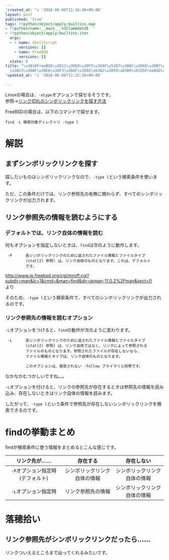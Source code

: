 ```yaml
---
'created_at: ': '2016-06-06T11:16:46+09:00'
layout: post
published: 'true'
tags: !!python/object/apply:builtins.map
- !!python/name:__main__.%3Clambda%3E ''
- !!python/object/apply:builtins.iter
  args:
  - - name: ShellScript
      versions: []
    - name: FreeBSD
      versions: []
  state: 0
title: "\u3010FreeBSD\u3011\u30EA\u30F3\u30AF\u5207\u308C\u306E\u30B7\u30F3\u30DC\u30EA\
  \u30C3\u30AF\u30EA\u30F3\u30AF\u3092\u63A2\u3059\u65B9\u6CD5FreeBSD\u7DE8"
'updated_at: ': '2016-06-06T11:22:26+09:00'

---
```

Linuxの場合は、`-xtype`オプションで探せるそうです。  
参照→[リンク切れのシンボリックリンクを探す方法](http://qiita.com/kawaz/items/ba0e75b6828bd3951e52)  
  
FreeBSDの場合は、以下のコマンドで探せます。  
  
```
find -L 検索対象ディレクトリ -type l
```  
  
# 解説  
  
## まずシンボリックリンクを探す  
  
探したいものはシンボリックリンクなので、`-type l`という検索条件を使います。  
  
ただ、この条件だけでは、リンク参照先の有無に関わらず、すべてのシンボリックリンクが出力されます。  
  
## リンク参照先の情報を読むようにする  
  
### デフォルトでは、リンク自体の情報を読む  
  
何もオプションを指定しないときは、`find`は次のように動作します。  
  
     -P      各シンボリックリンクのために返されたファイル情報とファイルタイプ  
             (stat(2) 参照) は、リンク自体のものとなります。これは、デフォルト  
             です。  
  
http://www.jp.freebsd.org/cgi/mroff.cgi?subdir=man&lc=1&cmd=&man=find&dir=jpman-11.0.2%2Fman&sect=0  
より  
  
そのため、`-type l`という検索条件で、すべてのシンボリックリンクが出力されるのです。  
  
### リンク参照先の情報を読むオプション  
  
`-L`オプションをつけると、`find`の動作が次のように変わります。  
  
     -L      各シンボリックリンクのために返されたファイル情報とファイルタイプ  
             (stat(2) 参照) は、リンク自体ではなく、リンクによって参照される  
             ファイルのものとなります。参照されたファイルが存在しないなら、  
             ファイル情報とタイプは、リンク自体のものとなります。  
  
             このオプションは、推奨されない -follow プライマリと同等です。  
  
  
なかなかむつかしいですね。。。  
  
`-L`オプションを付けると、リンクの参照先が存在するときは参照先の情報を読み込み、存在しないときはリンク自体の情報を読みます。  
  
したがって、`-type l`という条件で参照先が存在しないシンボリックリンクを検索できるのです。  
  
# findの挙動まとめ  
  
findが検索条件に使う情報をまとめるとこんな感じです。  
  
|リンク先が…… | 存在する| 存在しない |  
|:-:|:-:|:-:|  
| `-P`オプション指定時(デフォルト) | シンボリックリンク自体の情報  | シンボリックリンク自体の情報  |  
| `-L`オプション指定時 | リンク参照先の情報  | シンボリックリンク自体の情報  |  
  
  
# 落穂拾い  
  
## リンク参照先がシンボリックリンクだったら……  
  
リンクついえるところまで辿ってくれるみたいです。  
  
